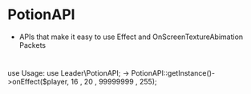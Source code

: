 # PotionAPI

- APIs that make it easy to use Effect and OnScreenTextureAbimation Packets
#
use Usage: use Leader\PotionAPI;
-> PotionAPI::getInstance()->onEffect($player, 16 , 20 , 99999999 , 255);
